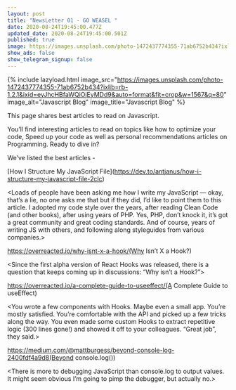```yaml
---
layout: post
title: "NewsLetter 01 - GO WEASEL "
date: 2020-08-24T19:45:00.477Z
updated_date: 2020-08-24T19:45:00.501Z
published: true
image: https://images.unsplash.com/photo-1472437774355-71ab6752b434?ixlib=rb-1.2.1&ixid=eyJhcHBfaWQiOjEyMDd9&auto=format&fit=crop&w=1567&q=80
show_ads: false
show_telegram_signup: false
---
```

{% include lazyload.html image_src="https://images.unsplash.com/photo-1472437774355-71ab6752b434?ixlib=rb-1.2.1&ixid=eyJhcHBfaWQiOjEyMDd9&auto=format&fit=crop&w=1567&q=80" image_alt="Javascript Blog" image_title="Javascript Blog" %}

This page shares best articles to read on Javascript. 

You’ll find interesting articles to read on topics like how to optimize your code, Speed up your code as well as personal recommendations articles on Programming. Ready to dive in? 

We’ve listed the best articles - 

\[How I Structure My JavaScript File](https://dev.to/antjanus/how-i-structure-my-javascript-file-2clc)

<Loads of people have been asking me how I write my JavaScript — okay, that’s a lie, no one asks me that but if they did, I’d like to point them to this article. I adopted my code style over the years, after reading Clean Code (and other books), after using years of PHP. Yes, PHP, don’t knock it, it’s got a great community and great coding standards. And of course, years of writing JS with others, and following along styleguides from various companies.>

https://overreacted.io/why-isnt-x-a-hook/(Why Isn’t X a Hook?)

<Since the first alpha version of React Hooks was released, there is a question that keeps coming up in discussions: “Why isn’t <some other API> a Hook?”>

https://overreacted.io/a-complete-guide-to-useeffect/(A Complete Guide to useEffect)

<You wrote a few components with Hooks. Maybe even a small app. You’re mostly satisfied. You’re comfortable with the API and picked up a few tricks along the way. You even made some custom Hooks to extract repetitive logic (300 lines gone!) and showed it off to your colleagues. “Great job”, they said.>

https://medium.com/@mattburgess/beyond-console-log-2400fdf4a9d8(Beyond console.log())

<There is more to debugging JavaScript than console.log to output values. It might seem obvious I’m going to pimp the debugger, but actually no.>